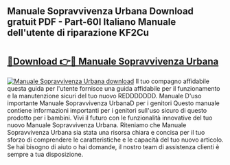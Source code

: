 ## Manuale Sopravvivenza Urbana Download gratuit PDF - Part-60I Italiano Manuale dell'utente di riparazione KF2Cu

# <h2><a href="http://dfchw8y.blite.top/?on=Manuale+Sopravvivenza+Urbana">🔗Download 👉🔴 Manuale Sopravvivenza Urbana</a></h2>

[![Manuale Sopravvivenza Urbana download](https://i.imgur.com/lujVjoI.png)](http://dfchw8y.blite.top/?on=Manuale+Sopravvivenza+Urbana)
Il tuo compagno affidabile questa guida per l'utente fornisce una guida affidabile per il funzionamento e la manutenzione sicuri del tuo nuovo REDDDDDDD. Manuale D'uso importante Manuale Sopravvivenza UrbanaD per i genitori Questo manuale contiene informazioni importanti per i genitori sull'uso sicuro di questo prodotto per i bambini. Vivi il futuro con le funzionalità innovative del tuo nuovo Manuale Sopravvivenza Urbana. Riteniamo che Manuale Sopravvivenza Urbana sia stata una risorsa chiara e concisa per il tuo sforzo di comprendere le caratteristiche e le capacità del tuo nuovo articolo. Se hai bisogno di aiuto o hai domande, il nostro team di assistenza clienti è sempre a tua disposizione.
